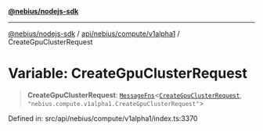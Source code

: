 [**@nebius/nodejs-sdk**](../../../../../README.md)

---

[@nebius/nodejs-sdk](../../../../../README.md) / [api/nebius/compute/v1alpha1](../README.md) / CreateGpuClusterRequest

# Variable: CreateGpuClusterRequest

> **CreateGpuClusterRequest**: [`MessageFns`](../../../../../runtime/protos/core/interfaces/MessageFns.md)\<[`CreateGpuClusterRequest`](../interfaces/CreateGpuClusterRequest.md), `"nebius.compute.v1alpha1.CreateGpuClusterRequest"`\>

Defined in: src/api/nebius/compute/v1alpha1/index.ts:3370
